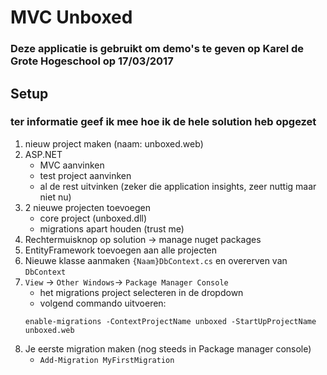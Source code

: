 # MVC Unboxed

### Deze applicatie is gebruikt om demo's te geven op Karel de Grote Hogeschool op 17/03/2017

## Setup

### ter informatie geef ik mee hoe ik de hele solution heb opgezet

1. nieuw project maken (naam: unboxed.web)
1. ASP.NET
    + MVC aanvinken
    + test project aanvinken
    + al de rest uitvinken (zeker die application insights, zeer nuttig maar niet nu)
1. 2 nieuwe projecten toevoegen
    + core project (unboxed.dll)
    + migrations apart houden (trust me)
1. Rechtermuisknop op solution -> manage nuget packages
1. EntityFramework toevoegen aan alle projecten
1. Nieuwe klasse aanmaken `{Naam}DbContext.cs` en overerven van `DbContext`
1. `View` -> `Other Windows`-> `Package Manager Console`
    + het migrations project selecteren in de dropdown
    + volgend commando uitvoeren: 
    ```
    enable-migrations -ContextProjectName unboxed -StartUpProjectName unboxed.web
    ```
1. Je eerste migration maken (nog steeds in Package manager console)
    + `Add-Migration MyFirstMigration`
